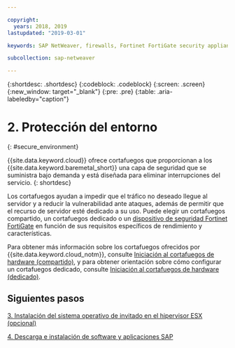 ```yaml
---

copyright:
  years: 2018, 2019
lastupdated: "2019-03-01"

keywords: SAP NetWeaver, firewalls, Fortinet FortiGate security appliance

subcollection: sap-netweaver

---
```


{:shortdesc: .shortdesc}
{:codeblock: .codeblock}
{:screen: .screen}
{:new_window: target="_blank"}
{:pre: .pre}
{:table: .aria-labeledby="caption"}

# 2. Protección del entorno
{: #secure_environment}

{{site.data.keyword.cloud}} ofrece cortafuegos que proporcionan a los {{site.data.keyword.baremetal_short}} una capa de seguridad que se suministra bajo demanda y está diseñada para eliminar interrupciones del servicio.
{: shortdesc}

Los cortafuegos ayudan a impedir que el tráfico no deseado llegue al servidor y a reducir la vulnerabilidad ante ataques, además de permitir que el recurso de servidor esté dedicado a su uso. Puede elegir un cortafuegos compartido, un cortafuegos dedicado o un [dispositivo de seguridad Fortinet FortiGate](/docs/infrastructure/fortigate-10g?topic=fortigate-10g-getting-started-with-fortigate-security-appliance-10gbps#getting-started-with-fortigate-security-appliance-10gbps) en función de sus requisitos específicos de rendimiento y características.

Para obtener más información sobre los cortafuegos ofrecidos por {{site.data.keyword.cloud_notm}}, consulte [Iniciación al cortafuegos de hardware (compartido)](/docs/infrastructure/hardware-firewall-shared?topic=hardware-firewall-shared-getting-started-with-hardware-firewall-shared#getting-started), y para obtener orientación sobre cómo configurar un cortafuegos dedicado, consulte [Iniciación al cortafuegos de hardware (dedicado)](/docs/infrastructure/hardware-firewall-dedicated?topic=hardware-firewall-dedicated-getting-started-with-hardware-firewall-dedicated#getting-started).

## Siguientes pasos

  [3. Instalación del sistema operativo de invitado en el hipervisor ESX (opcional)](/docs/infrastructure/sap-netweaver?topic=sap-netweaver-install_guest_os#install_guest_os)

  [4. Descarga e instalación de software y aplicaciones SAP](/docs/infrastructure/sap-netweaver?topic=sap-netweaver-install_sap#install_sap)
